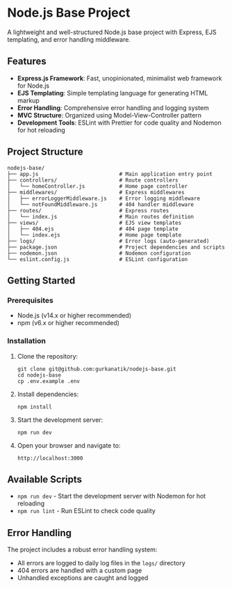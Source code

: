 # Node.js Base Project

A lightweight and well-structured Node.js base project with Express, EJS templating, and error handling middleware.

## Features

- **Express.js Framework**: Fast, unopinionated, minimalist web framework for Node.js
- **EJS Templating**: Simple templating language for generating HTML markup
- **Error Handling**: Comprehensive error handling and logging system
- **MVC Structure**: Organized using Model-View-Controller pattern
- **Development Tools**: ESLint with Prettier for code quality and Nodemon for hot reloading

## Project Structure

```
nodejs-base/
├── app.js                          # Main application entry point
├── controllers/                    # Route controllers
│   └── homeController.js           # Home page controller
├── middlewares/                    # Express middlewares
│   ├── errorLoggerMiddleware.js    # Error logging middleware
│   └── notFoundMiddleware.js       # 404 handler middleware
├── routes/                         # Express routes
│   └── index.js                    # Main routes definition
├── views/                          # EJS view templates
│   ├── 404.ejs                     # 404 page template
│   └── index.ejs                   # Home page template
├── logs/                           # Error logs (auto-generated)
├── package.json                    # Project dependencies and scripts
├── nodemon.json                    # Nodemon configuration
└── eslint.config.js                # ESLint configuration
```

## Getting Started

### Prerequisites

- Node.js (v14.x or higher recommended)
- npm (v6.x or higher recommended)

### Installation

1. Clone the repository:

   ```
   git clone git@github.com:gurkanatik/nodejs-base.git
   cd nodejs-base
   cp .env.example .env
   ```

2. Install dependencies:

   ```
   npm install
   ```

3. Start the development server:

   ```
   npm run dev
   ```

4. Open your browser and navigate to:
   ```
   http://localhost:3000
   ```

## Available Scripts

- `npm run dev` - Start the development server with Nodemon for hot reloading
- `npm run lint` - Run ESLint to check code quality

## Error Handling

The project includes a robust error handling system:

- All errors are logged to daily log files in the `logs/` directory
- 404 errors are handled with a custom page
- Unhandled exceptions are caught and logged

